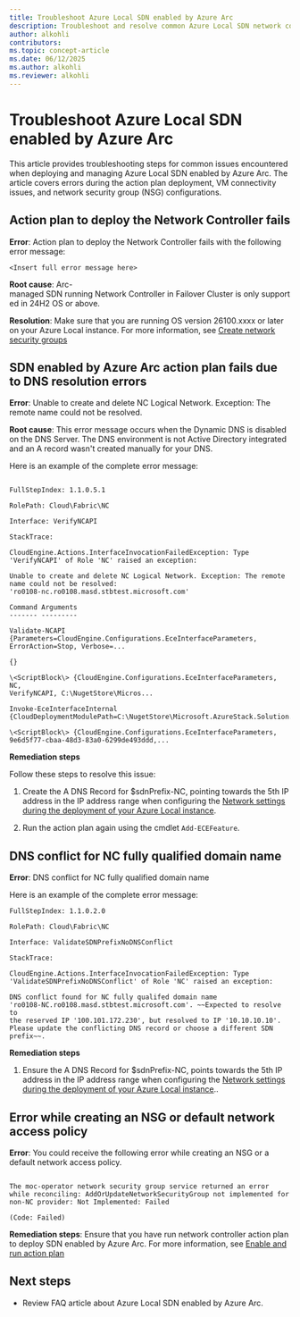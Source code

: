 ```yaml
---
title: Troubleshoot Azure Local SDN enabled by Azure Arc
description: Troubleshoot and resolve common Azure Local SDN network controller deployment errors, VM connectivity issues, and NSG configuration problems. Learn how to fix DNS, downtime, and network policy errors.
author: alkohli
contributors:
ms.topic: concept-article
ms.date: 06/12/2025
ms.author: alkohli
ms.reviewer: alkohli
---
```



# Troubleshoot Azure Local SDN enabled by Azure Arc

This article provides troubleshooting steps for common issues encountered when deploying and managing Azure Local SDN enabled by Azure Arc. The article covers errors during the action plan deployment, VM connectivity issues, and network security group (NSG) configurations.

## Action plan to deploy the Network Controller fails  
  
**Error**: Action plan to deploy the Network Controller fails with the following error message:

```output
<Insert full error message here>
```

**Root cause**: Arc-managed SDN running Network Controller in Failover Cluster is only supported in 24H2 OS or above.  
  
**Resolution**: Make sure that you are running OS version 26100.xxxx or later on your Azure Local instance. For more information, see [Create network security groups](../manage/create-network-security-groups#prerequisites)


## SDN enabled by Azure Arc action plan fails due to DNS resolution errors

**Error**: Unable to create and delete NC Logical Network. Exception: The remote
name could not be resolved.

**Root cause**: This error message occurs when the Dynamic DNS is disabled on the DNS
Server. The DNS environment is not Active Directory integrated and an A record wasn't created manually for your DNS.

Here is an example of the complete error message:

```output

FullStepIndex: 1.1.0.5.1

RolePath: Cloud\Fabric\NC

Interface: VerifyNCAPI

StackTrace:

CloudEngine.Actions.InterfaceInvocationFailedException: Type
'VerifyNCAPI' of Role 'NC' raised an exception:

Unable to create and delete NC Logical Network. Exception: The remote
name could not be resolved:
'ro0108-nc.ro0108.masd.stbtest.microsoft.com'

Command Arguments
------- ---------

Validate-NCAPI
{Parameters=CloudEngine.Configurations.EceInterfaceParameters,
ErrorAction=Stop, Verbose=...

{}

\<ScriptBlock\> {CloudEngine.Configurations.EceInterfaceParameters, NC,
VerifyNCAPI, C:\NugetStore\Micros...

Invoke-EceInterfaceInternal
{CloudDeploymentModulePath=C:\NugetStore\Microsoft.AzureStack.Solution.Deploy.CloudDeploy...

\<ScriptBlock\> {CloudEngine.Configurations.EceInterfaceParameters,
9e6d5f77-cbaa-48d3-83a0-6299de493ddd,...
```

**Remediation steps**

Follow these steps to resolve this issue:

1. Create the A DNS Record for \$sdnPrefix-NC, pointing towards the 5th IP address in the IP address range when configuring the [Network settings during the deployment of your Azure Local instance](/deploy/deploy-via-portal#specify-network-settings).

2. Run the action plan again using the cmdlet `Add-ECEFeature`.

## DNS conflict for NC fully qualified domain name

**Error**: DNS conflict for NC fully qualified domain name

Here is an example of the complete error message:

```output
FullStepIndex: 1.1.0.2.0

RolePath: Cloud\Fabric\NC

Interface: ValidateSDNPrefixNoDNSConflict

StackTrace:

CloudEngine.Actions.InterfaceInvocationFailedException: Type
'ValidateSDNPrefixNoDNSConflict' of Role 'NC' raised an exception:

DNS conflict found for NC fully qualifed domain name
'ro0108-NC.ro0108.masd.stbtest.microsoft.com'. ~~Expected to resolve to
the reserved IP '100.101.172.230', but resolved to IP '10.10.10.10'.
Please update the conflicting DNS record or choose a different SDN
prefix~~.
```

**Remediation steps**

1.  Ensure the A DNS Record for \$sdnPrefix-NC, points towards the 5th IP address in the IP address range when configuring the [Network settings during the deployment of your Azure Local instance](../deploy/deploy-via-portal#specify-network-settings)..

## Error while creating an NSG or default network access policy

**Error**: You could receive the following error while creating an NSG or a default network access policy.

```output

The moc-operator network security group service returned an error
while reconciling: AddOrUpdateNetworkSecurityGroup not implemented for
non-NC provider: Not Implemented: Failed

(Code: Failed)
```


**Remediation steps**: Ensure that you have run network controller action plan to deploy SDN enabled by Azure Arc. For more information, see [Enable and run action plan](../deploy/enable-sdn-ece-action-plan)  
  
## Next steps

- Review FAQ article about Azure Local SDN enabled by Azure Arc.